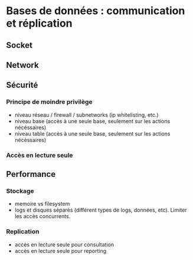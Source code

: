 # Bases de données : communication et réplication

## Socket

## Network

## Sécurité

### Principe de moindre privilège

- niveau réseau / firewall / subnetworks (ip whitelisting, etc.)
- niveau base (accès à une seule base, seulement sur les actions nécéssaires)
- niveau table (accès à une seule base, seulement sur les actions nécéssaires)

### Accès en lecture seule

## Performance

### Stockage

- memoire vs filesystem
- logs et disques séparés (différent types de logs, données, etc). Limiter les accès concurrents.

### Replication

- accès en lecture seule pour consultation
- accès en lecture seule pour reporting